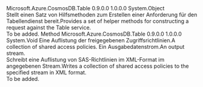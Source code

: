 <Type Name="TableRequest" FullName="Microsoft.Azure.CosmosDB.Table.Protocol.TableRequest">
  <TypeSignature Language="C#" Value="public static class TableRequest" />
  <TypeSignature Language="ILAsm" Value=".class public auto ansi abstract sealed beforefieldinit TableRequest extends System.Object" />
  <TypeSignature Language="DocId" Value="T:Microsoft.Azure.CosmosDB.Table.Protocol.TableRequest" />
  <TypeSignature Language="VB.NET" Value="Public Class TableRequest" />
  <TypeSignature Language="F#" Value="type TableRequest = class" />
  <AssemblyInfo>
    <AssemblyName>Microsoft.Azure.CosmosDB.Table</AssemblyName>
    <AssemblyVersion>0.9.0.0</AssemblyVersion>
    <AssemblyVersion>1.0.0.0</AssemblyVersion>
  </AssemblyInfo>
  <Base>
    <BaseTypeName>System.Object</BaseTypeName>
  </Base>
  <Interfaces />
  <Docs>
    <summary>
            <span data-ttu-id="be490-101">Stellt einen Satz von Hilfsmethoden zum Erstellen einer Anforderung für den Tabellendienst bereit.</span><span class="sxs-lookup"><span data-stu-id="be490-101">Provides a set of helper methods for constructing a request against the Table service.</span></span>
            </summary>
    <remarks>To be added.</remarks>
  </Docs>
  <Members>
    <Member MemberName="WriteSharedAccessIdentifiers">
      <MemberSignature Language="C#" Value="public static void WriteSharedAccessIdentifiers (Microsoft.Azure.CosmosDB.Table.SharedAccessTablePolicies sharedAccessPolicies, System.IO.Stream outputStream);" />
      <MemberSignature Language="ILAsm" Value=".method public static hidebysig void WriteSharedAccessIdentifiers(class Microsoft.Azure.CosmosDB.Table.SharedAccessTablePolicies sharedAccessPolicies, class System.IO.Stream outputStream) cil managed" />
      <MemberSignature Language="DocId" Value="M:Microsoft.Azure.CosmosDB.Table.Protocol.TableRequest.WriteSharedAccessIdentifiers(Microsoft.Azure.CosmosDB.Table.SharedAccessTablePolicies,System.IO.Stream)" />
      <MemberSignature Language="VB.NET" Value="Public Shared Sub WriteSharedAccessIdentifiers (sharedAccessPolicies As SharedAccessTablePolicies, outputStream As Stream)" />
      <MemberSignature Language="F#" Value="static member WriteSharedAccessIdentifiers : Microsoft.Azure.CosmosDB.Table.SharedAccessTablePolicies * System.IO.Stream -&gt; unit" Usage="Microsoft.Azure.CosmosDB.Table.Protocol.TableRequest.WriteSharedAccessIdentifiers (sharedAccessPolicies, outputStream)" />
      <MemberType>Method</MemberType>
      <AssemblyInfo>
        <AssemblyName>Microsoft.Azure.CosmosDB.Table</AssemblyName>
        <AssemblyVersion>0.9.0.0</AssemblyVersion>
        <AssemblyVersion>1.0.0.0</AssemblyVersion>
      </AssemblyInfo>
      <ReturnValue>
        <ReturnType>System.Void</ReturnType>
      </ReturnValue>
      <Parameters>
        <Parameter Name="sharedAccessPolicies" Type="Microsoft.Azure.CosmosDB.Table.SharedAccessTablePolicies" />
        <Parameter Name="outputStream" Type="System.IO.Stream" />
      </Parameters>
      <Docs>
        <param name="sharedAccessPolicies"><span data-ttu-id="be490-102">Eine Auflistung der freigegebenen Zugriffsrichtlinien.</span><span class="sxs-lookup"><span data-stu-id="be490-102">A collection of shared access policies.</span></span></param>
        <param name="outputStream"><span data-ttu-id="be490-103">Ein Ausgabedatenstrom.</span><span class="sxs-lookup"><span data-stu-id="be490-103">An output stream.</span></span></param>
        <summary>
            <span data-ttu-id="be490-104">Schreibt eine Auflistung von SAS-Richtlinien im XML-Format im angegebenen Stream.</span><span class="sxs-lookup"><span data-stu-id="be490-104">Writes a collection of shared access policies to the specified stream in XML format.</span></span>
            </summary>
        <remarks>To be added.</remarks>
      </Docs>
    </Member>
  </Members>
</Type>